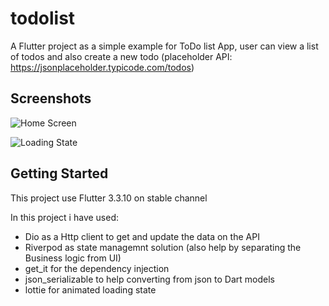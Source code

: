 # todolist

A Flutter project as a simple example for ToDo list App, user can view a list of todos and also create a new todo (placeholder API: https://jsonplaceholder.typicode.com/todos)

## Screenshots

![Home Screen](https://drive.google.com/file/d/1-0D2BtRMMDJeVrUjN8vKtGXf07hUlEpB/view?usp=sharing "Home Screen")

![Loading State](https://drive.google.com/file/d/1-GgOrGCF8UAZJyH7wrRECCJsA4XQG86_/view?usp=sharing "Loading State")



## Getting Started

This project use Flutter 3.3.10 on stable channel

In this project i have used:

- Dio as a Http client to get and update the data on the API
- Riverpod as state managemnt solution (also help by separating the Business logic from UI)
- get_it for the dependency injection
- json_serializable to help converting from json to Dart models
- lottie for animated loading state




